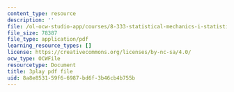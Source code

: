 ```yaml
---
content_type: resource
description: ''
file: /ol-ocw-studio-app/courses/8-333-statistical-mechanics-i-statistical-mechanics-of-particles-fall-2013/8a8e853159f66987bd6f3b46cb4b755b_8woIHrY6eM0.pdf
file_size: 78387
file_type: application/pdf
learning_resource_types: []
license: https://creativecommons.org/licenses/by-nc-sa/4.0/
ocw_type: OCWFile
resourcetype: Document
title: 3play pdf file
uid: 8a8e8531-59f6-6987-bd6f-3b46cb4b755b
---
```

